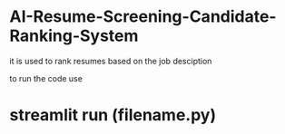 # AI-Resume-Screening-Candidate-Ranking-System
it is used to rank resumes based on the job desciption 

to run the code use 
# streamlit run (filename.py)
